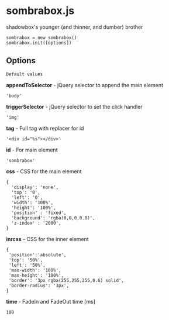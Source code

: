 sombrabox.js
======

shadowbox's younger (and thinner, and dumber) brother

    sombrabox = new sombrabox()
    sombrabox.init([options])

Options
------------
    Default values
**appendToSelector** - jQuery selector to append the main element

    'body'

**triggerSelector** - jQuery selector to set the click handler

    'img'

**tag** - Full tag with replacer for id

    '<div id="%s"></div>'

**id** - For main element

    'sombrabox'

**css** - CSS for the main element

    {
      'display': 'none',
      'top': '0',
      'left': '0',
      'width': '100%',
      'height': '100%',
      'position' : 'fixed',
      'background': 'rgba(0,0,0,0.8)',
      'z-index' : '2000',
    }

**inrcss** - CSS for the inner element

    {
     'position':'absolute',
     'top': '50%',
     'left': '50%',
     'max-width': '100%',
     'max-height': '100%',
     'border': '3px rgba(255,255,255,0.6) solid',
     'border-radius': '3px',
    }

**time** - FadeIn and FadeOut time [ms]

    100
